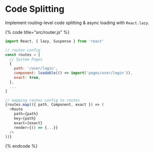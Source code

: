 # Code Splitting

Implement routing-level code splitting & async loading with `React.lazy`.

{% code title="src/router.js" %}
```javascript
import React, { lazy, Suspense } from 'react'

// routes config
const routes = [
  // System Pages
  {
    path: '/user/login',
    component: loadable(() => import('pages/user/login')),
    exact: true,
  },
  ...
]

// mapping routes config to routes
{routes.map(({ path, Component, exact }) => (
  <Route
    path={path}
    key={path}
    exact={exact}
    render={() => {...}}
  />
))}
```
{% endcode %}

